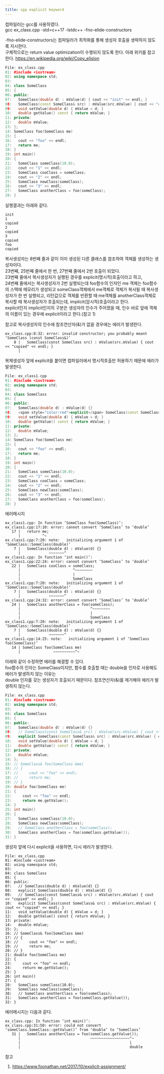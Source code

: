 ```yaml
---
title: cpp explicit keyword
---
```


컴파일러는 gcc를 사용하였다.  
gcc ex_class.cpp -std=c++17 -lstdc++ -fno-elide-constructors  
  
-fno-elide-constructors는 컴파일러가 최적화를 통해 생성자 호출을 생략하지 않도록 지시한다.  
구체적으로는 return value optimization이 수행되지 않도록 한다. 아래 위키를 참고한다.
https://en.wikipedia.org/wiki/Copy_elision  
  
```C++
File: ex_class.cpp
01: #include <iostream>
02: using namespace std;
03: 
04: class SomeClass
05: {
06: public:
07:   SomeClass(double d) : mValue(d) { cout << "init" << endl; }
08:   SomeClass(const SomeClass& src) : mValue(src.mValue) { cout << "copied" << endl; }
09:   void setValue(double d) { mValue = d; }
10:   double getValue() const { return mValue; }
11: private:
12:   double mValue;
13: };
14: SomeClass foo(SomeClass me)
15: {
16:   cout << "foo" << endl;
17:   return me;
18: }
19: int main()
20: {
21:   SomeClass someClass(10.0);
22:   cout << "1" << endl;
23:   SomeClass cooClass = someClass;
24:   cout << "2" << endl;
25:   SomeClass newClass(someClass);
26:   cout << "3" << endl;
27:   SomeClass anotherClass = foo(someClass);
28: }
```
실행결과는 아래와 같다.  
```
init
1
copied
2
copied
3
copied
foo
copied
```
복사생성자는 8번째 줄과 같이 이미 생성된 다른 클래스를 참조하여 객체를 생성하는 생성자이다.  
23번째, 25번째 줄에서 한 번, 27번째 줄에서 2번 호출이 되었다.  
23번째 줄에서 복사생성자가 실행된 경우를 explicit(명시적)호출이라고 하고,  
24번째 줄에서는 복사생성자가 2번 실행되는데 foo함수의 인자인 me 객체는 foo함수의 스택에 메모리가 생성되고 someClass객체에서 me객체로 객체가 복사될 때 복사생성자가 한 번 실행되고, 리턴값으로 객체를 반환할 때 me객체를 anotherClass객체로 복사할 때 복사생성자가 호출되는데, implicit(암시적)호출이라고 한다.  
explicit인지 implicit인지의 구분은 생성자의 인수가 주어졌을 때, 인수 바로 앞에 객체의 이름이 있는 경우에 explicit이라고 한다.(참고 1)

참고로 복사생성자의 인수에 참조연산자(&)가 없을 경우에는 에러가 발생한다.
```
ex_class.cpp:8:32: error: invalid constructor; you probably meant ‘SomeClass (const SomeClass&)’
    8 |   SomeClass(const SomeClass src) : mValue(src.mValue) { cout << "copied" << endl; }
      |
```

복제생성자 앞에 explicit을 붙이면 컴파일러에서 명시적호출만 허용하기 때문에 에러가 발생한다.  
```C++
File: ex_class1.cpp
01: #include <iostream>
02: using namespace std;
03: 
04: class SomeClass
05: {
06: public:
07:   SomeClass(double d) : mValue(d) {}
08:   <span style="color:red">explicit</span> SomeClass(const SomeClass& src) : mValue(src.mValue) { cout << "copied" << endl; }
09:   void setValue(double d) { mValue = d; }
10:   double getValue() const { return mValue; }
11: private:
12:   double mValue;
13: };
14: SomeClass foo(SomeClass me)
15: {
16:   cout << "foo" << endl;
17:   return me;
18: }
19: int main()
20: {
21:   SomeClass someClass(10.0);
22:   cout << "1" << endl;
23:   SomeClass cooClass = someClass;
24:   cout << "2" << endl;
25:   SomeClass newClass(someClass);
26:   cout << "3" << endl;
27:   SomeClass anotherClass = foo(someClass);
28: }

```

에러메시지  
```
ex_class1.cpp: In function ‘SomeClass foo(SomeClass)’:
ex_class1.cpp:17:10: error: cannot convert ‘SomeClass’ to ‘double’
   17 |   return me;
      |          ^~
ex_class1.cpp:7:20: note:   initializing argument 1 of ‘SomeClass::SomeClass(double)’
    7 |   SomeClass(double d) : mValue(d) {}
      |             ~~~~~~~^
ex_class1.cpp: In function ‘int main()’:
ex_class1.cpp:22:24: error: cannot convert ‘SomeClass’ to ‘double’
   22 |   SomeClass cooClass = someClass;
      |                        ^~~~~~~~~
      |                        |
      |                        SomeClass
ex_class1.cpp:7:20: note:   initializing argument 1 of ‘SomeClass::SomeClass(double)’
    7 |   SomeClass(double d) : mValue(d) {}
      |             ~~~~~~~^
ex_class1.cpp:24:32: error: cannot convert ‘SomeClass’ to ‘double’
   24 |   SomeClass anotherClass = foo(someClass);
      |                                ^~~~~~~~~
      |                                |
      |                                SomeClass
ex_class1.cpp:7:20: note:   initializing argument 1 of ‘SomeClass::SomeClass(double)’
    7 |   SomeClass(double d) : mValue(d) {}
      |             ~~~~~~~^
ex_class1.cpp:14:25: note:   initializing argument 1 of ‘SomeClass foo(SomeClass)’
   14 | SomeClass foo(SomeClass me)
      |               ~~~~~~~~~~^~
```

아래와 같이 수정하면 에러를 해결할 수 있다.  
foo함수의 인자는 SomeClass이지만, 함수를 호출할 때는 double을 인자로 사용해도 에러가 발생하지 않는 이유는  
double 인자를 갖는 생성자가 호출되기 때문이다. 참조연산자(&)를 제거해야 에러가 발생하지 않는다.  
```C++
File: ex_class.cpp
01: #include <iostream>
02: using namespace std;
03: 
04: class SomeClass
05: {
06: public:
07:   SomeClass(double d) : mValue(d) {}
08:   // SomeClass(const SomeClass& src) : mValue(src.mValue) { cout << "copied" << endl; }
09:   explicit SomeClass(const SomeClass& src) : mValue(src.mValue) { cout << "copied" << endl; }
10:   void setValue(double d) { mValue = d; }
11:   double getValue() const { return mValue; }
12: private:
13:   double mValue;
14: };
15: // SomeClass& foo(SomeClass &me)
16: // {
17: //     cout << "foo" << endl;
18: //     return me;
19: // }
20: double foo(SomeClass me)
21: {
22:     cout << "foo" << endl;
23:     return me.getValue();
24: }
25: int main()
26: {
27:   SomeClass someClass(10.0);
28:   SomeClass newClass(someClass);
29:   // SomeClass anotherClass = foo(someClass);
30:   SomeClass anotherClass = foo(someClass.getValue());
31: }

```

생성자 앞에 다시 explicit을 사용하면, 다시 에러가 발생한다.
```
File: ex_class.cpp
01: #include <iostream>
02: using namespace std;
03: 
04: class SomeClass
05: {
06: public:
07:   // SomeClass(double d) : mValue(d) {}
08:   explicit SomeClass(double d) : mValue(d) {}
09:   // SomeClass(const SomeClass& src) : mValue(src.mValue) { cout << "copied" << endl; }
10:   explicit SomeClass(const SomeClass& src) : mValue(src.mValue) { cout << "copied" << endl; }
11:   void setValue(double d) { mValue = d; }
12:   double getValue() const { return mValue; }
13: private:
14:   double mValue;
15: };
16: // SomeClass& foo(SomeClass &me)
17: // {
18: //     cout << "foo" << endl;
19: //     return me;
20: // }
21: double foo(SomeClass me)
22: {
23:     cout << "foo" << endl;
24:     return me.getValue();
25: }
26: int main()
27: {
28:   SomeClass someClass(10.0);
29:   SomeClass newClass(someClass);
30:   // SomeClass anotherClass = foo(someClass);
31:   SomeClass anotherClass = foo(someClass.getValue());
32: }
```
에러메시지는 다음과 같다.
```
ex_class.cpp: In function ‘int main()’:
ex_class.cpp:31:50: error: could not convert ‘someClass.SomeClass::getValue()’ from ‘double’ to ‘SomeClass’
   31 |   SomeClass anotherClass = foo(someClass.getValue());
      |                                ~~~~~~~~~~~~~~~~~~^~
      |                                                  |
      |                                                  double
```

참고  
1. https://www.foonathan.net/2017/10/explicit-assignment/

